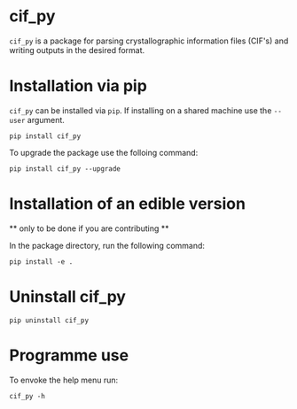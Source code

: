 # cif_py

`cif_py` is a package for parsing crystallographic information files (CIF's) and writing 
outputs in the desired format.

# Installation via pip

`cif_py` can be installed via `pip`. If installing on a shared machine use the `--user` argument.

```
pip install cif_py
```

To upgrade the package use the folloing command:
```
pip install cif_py --upgrade
```

# Installation of an edible version

** only to be done if you are contributing **

In the package directory, run the following command:

```
pip install -e .
```

# Uninstall cif_py

```
pip uninstall cif_py
```

# Programme use 

To envoke the help menu run:

```
cif_py -h
```
